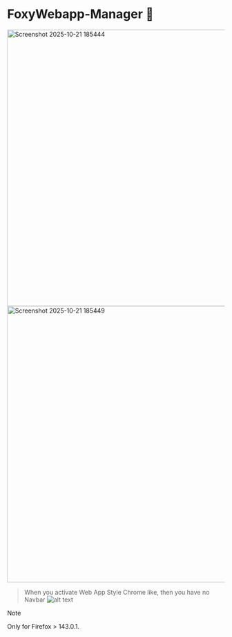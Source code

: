 # FoxyWebapp-Manager 🦊



<img width="789" height="638" alt="Screenshot 2025-10-21 185444" src="https://github.com/user-attachments/assets/a5c3b2fa-4150-4637-a094-23ca8115a974" />


<img width="789" height="638" alt="Screenshot 2025-10-21 185449" src="https://github.com/user-attachments/assets/8d69adee-bada-4536-85c7-37058e890eec" />

> When you activate Web App Style Chrome like, then you have no Navbar
![alt text](https://i.ibb.co/XfhNrvKV/Screenshot-2025-10-01-164320.png)

> [!NOTE]
> Only for Firefox > 143.0.1.

